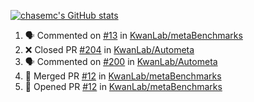 [![chasemc's GitHub stats](https://github-readme-stats.vercel.app/api?username=chasemc)](https://github.com/anuraghazra/github-readme-stats)


<!--START_SECTION:activity-->
1. 🗣 Commented on [#13](https://github.com/KwanLab/metaBenchmarks/issues/13) in [KwanLab/metaBenchmarks](https://github.com/KwanLab/metaBenchmarks)
2. ❌ Closed PR [#204](https://github.com/KwanLab/Autometa/pull/204) in [KwanLab/Autometa](https://github.com/KwanLab/Autometa)
3. 🗣 Commented on [#200](https://github.com/KwanLab/Autometa/issues/200) in [KwanLab/Autometa](https://github.com/KwanLab/Autometa)
4. 🎉 Merged PR [#12](https://github.com/KwanLab/metaBenchmarks/pull/12) in [KwanLab/metaBenchmarks](https://github.com/KwanLab/metaBenchmarks)
5. 💪 Opened PR [#12](https://github.com/KwanLab/metaBenchmarks/pull/12) in [KwanLab/metaBenchmarks](https://github.com/KwanLab/metaBenchmarks)
<!--END_SECTION:activity-->
